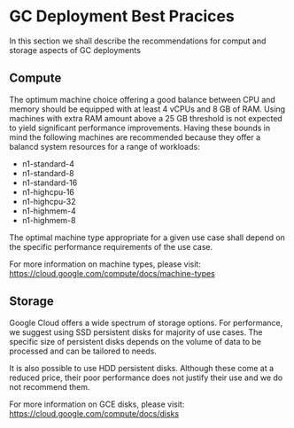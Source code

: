 # GC Deployment Best Pracices

In this section we shall describe the recommendations for comput and storage aspects of GC deployments

## Compute

The optimum machine choice offering a good balance between CPU and memory should be equipped with at least 4 vCPUs and 8 GB of RAM.
Using machines with extra RAM amount above a 25 GB threshold is not expected to yield significant performance improvements.
Having these bounds in mind the following machines are recommended because they offer a balancd system resources for a range of workloads:

* n1-standard-4
* n1-standard-8
* n1-standard-16
* n1-highcpu-16
* n1-highcpu-32
* n1-highmem-4
* n1-highmem-8

The optimal machine type appropriate for a given use case shall depend on the specific performance requirements of the use case.

For more information on machine types, please visit: https://cloud.google.com/compute/docs/machine-types

## Storage

Google Cloud offers a wide spectrum of storage options. For performance, we suggest using SSD persistent disks for majority of use cases. The specific size of persistent disks depends on the volume of data to be processed and can be tailored to needs.

It is also possible to use HDD persistent disks. Although these come at a reduced price, their poor performance does not justify their use and we do not recommend them.

For more information on GCE disks, please visit: https://cloud.google.com/compute/docs/disks
